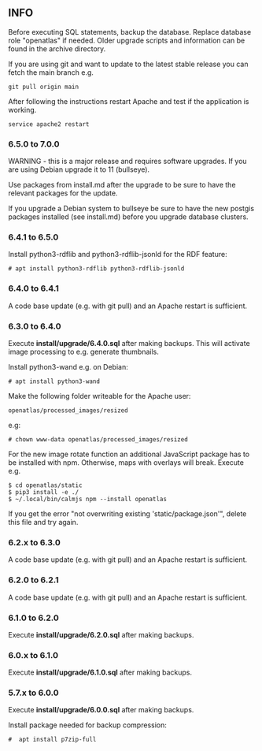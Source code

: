 ## INFO

Before executing SQL statements, backup the database. Replace database role
"openatlas" if needed. Older upgrade scripts and information can be found in the
archive directory.

If you are using git and want to update to the latest stable release you can
fetch the main branch e.g.

    git pull origin main

After following the instructions restart Apache and test if the application is
working.

    service apache2 restart

### 6.5.0 to 7.0.0

WARNING - this is a major release and requires software upgrades. If you are
using Debian upgrade it to 11 (bullseye).

Use packages from install.md after the upgrade to be sure to have the relevant
packages for the update.

If you upgrade a Debian system to bullseye be sure to have the new postgis
packages installed (see install.md) before you upgrade database clusters.

### 6.4.1 to 6.5.0

Install python3-rdflib and python3-rdflib-jsonld for the RDF feature:

    # apt install python3-rdflib python3-rdflib-jsonld

### 6.4.0 to 6.4.1

A code base update (e.g. with git pull) and an Apache restart is sufficient.

### 6.3.0 to 6.4.0

Execute **install/upgrade/6.4.0.sql** after making backups. This will activate
image processing to e.g. generate thumbnails.

Install python3-wand e.g. on Debian:

    # apt install python3-wand

Make the following folder writeable for the Apache user:

    openatlas/processed_images/resized

e.g:

    # chown www-data openatlas/processed_images/resized

For the new image rotate function an additional JavaScript package has to be
installed with npm. Otherwise, maps with overlays will break. Execute e.g.

    $ cd openatlas/static
    $ pip3 install -e ./
    $ ~/.local/bin/calmjs npm --install openatlas

If you get the error "not overwriting existing 'static/package.json'", delete
this file and try again.

### 6.2.x to 6.3.0

A code base update (e.g. with git pull) and an Apache restart is sufficient.

### 6.2.0 to 6.2.1

A code base update (e.g. with git pull) and an Apache restart is sufficient.

### 6.1.0 to 6.2.0

Execute **install/upgrade/6.2.0.sql** after making backups.

### 6.0.x to 6.1.0

Execute **install/upgrade/6.1.0.sql** after making backups.

### 5.7.x to 6.0.0

Execute **install/upgrade/6.0.0.sql** after making backups.

Install package needed for backup compression:

    #  apt install p7zip-full
